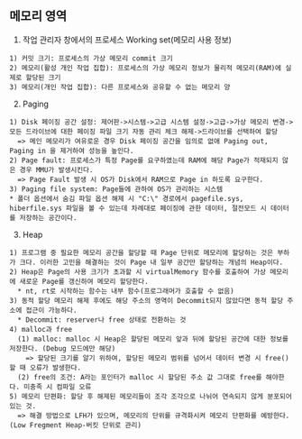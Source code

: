 ## 메모리 영역
  1. 작업 관리자 창에서의 프로세스 Working set(메모리 사용 정보)

    1) 커밋 크기: 프로세스의 가상 메모리 commit 크기
    2) 메모리(활성 개인 작업 집합): 프로세스의 가상 메모리 정보가 물리적 메모리(RAM)에 실제로 할당된 크기
    3) 메모리(개인 작업 집합): 다른 프로세스와 공유할 수 없는 메모리 양

  2. Paging

    1) Disk 페이징 공간 설정: 제어판->시스템->고급 시스템 설정->고급->가상 메모리 변경->모든 드라이브에 대한 페이징 파일 크기 자동 관리 체크 해제->드라이브를 선택하여 할당
      => 메인 메모리가 여유로운 경우 Disk 페이징 공간을 임의로 없애 Paging out, Paging in 을 제거하여 성능을 높인다.
    2) Page fault: 프로세스가 특정 Page를 요구하였는데 RAM에 해당 Page가 적재되지 않은 경우 MMU가 발생시킨다.
      => Page Fault 발생 시 OS가 Disk에서 RAM으로 Page in 하도록 요구한다.
    3) Paging file system: Page들에 관하여 OS가 관리하는 시스템
    * 폴더 옵션에서 숨김 파일 옵션 해제 시 "C:\" 경로에서 pagefile.sys, hiberfile.sys 파일을 볼 수 있는데 차례대로 페이징에 관한 데이터, 절전모드 시 데이터를 저장하는 공간이다.

  3. Heap

    1) 프로그램 중 필요한 메모리 공간을 할당할 때 Page 단위로 메모리에 할당하는 것은 부하가 크다. 이러한 고민을 해결하는 것이 Page 내 일부 공간만 할당하는 개념의 Heap이다.
    2) Heap은 Page의 사용 크기가 초과할 시 virtualMemory 함수를 호출하여 가상 메모리에 새로운 Page를 갱신하여 메모리 할당한다.
      * nt, rt로 시작하는 함수는 내부 함수(프로그래머가 호출할 수 없음)
    3) 동적 할당 메모리 해제 후에도 해당 주소의 영역이 Decommit되지 않았다면 동적 할당 주소에 접근이 가능하다.
      * Decommit: reserver나 free 상태로 전환하는 것
    4) malloc과 free
      (1) malloc: malloc 시 Heap은 할당된 메모리 앞과 뒤에 할당된 공간에 대한 정보를 저장한다. (Debug 모드에만 해당)
        => 할당된 크기를 알기 위하여, 할당된 메모리 범위를 넘어서 데이터 변경 시 free()할 때 오류가 발생한다.
      (2) free의 조건: A라는 포인터가 malloc 시 할당된 주소 값 그대로 free를 해야한다. 미충족 시 컴파일 오류
    5) 메모리 단편화: 할당 후 해제된 메모리들이 조각 조각으로 나뉘어 연속되지 않게 분포되어 있는 것.
      => 해결 방법으로 LFH가 있으며, 메모리의 단위를 규격화시켜 메모리 단편화를 예방한다. (Low Fregment Heap-버킷 단위로 관리)
